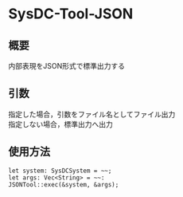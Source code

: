 # SysDC-Tool-JSON

## 概要

内部表現をJSON形式で標準出力する

## 引数

指定した場合，引数をファイル名としてファイル出力  
指定しない場合，標準出力へ出力

## 使用方法

```
let system: SysDCSystem = ~~;
let args: Vec<String> = ~~:
JSONTool::exec(&system, &args);
```

